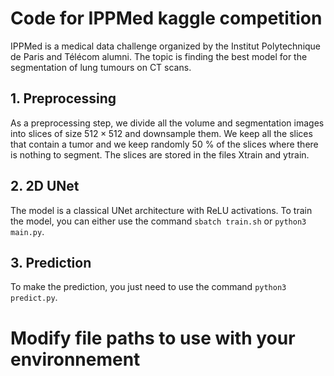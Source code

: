 # Code for IPPMed kaggle competition

IPPMed is a medical data challenge organized by the Institut Polytechnique de Paris and Télécom alumni.
The topic is finding the best model for the segmentation of lung tumours on CT scans.

## 1. Preprocessing

As a preprocessing step, we divide all the volume and segmentation images into slices of size $512\times 512$ and downsample them. We keep all the slices that contain a tumor and we keep randomly $50$ % of the slices where there is nothing to segment. The slices are stored in the files Xtrain and ytrain.

## 2. 2D UNet

The model is a classical UNet architecture with ReLU activations. To train the model, you can either use the command `sbatch train.sh` or `python3 main.py`.

## 3. Prediction

To make the prediction, you just need to use the command `python3 predict.py`.

# Modify file paths to use with your environnement
